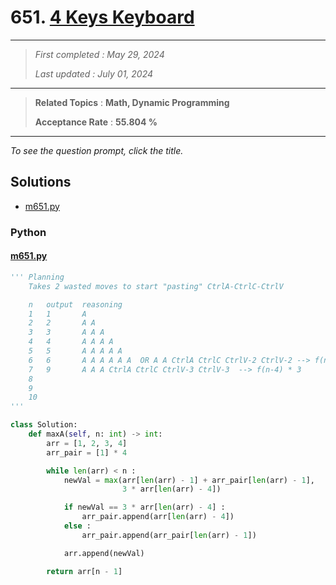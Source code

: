# 651. [4 Keys Keyboard](<https://leetcode.com/problems/4-keys-keyboard>)

------

> *First completed : May 29, 2024*
>
> *Last updated : July 01, 2024*


------

> **Related Topics** : **Math, Dynamic Programming**
>
> **Acceptance Rate** : **55.804 %**


------

*To see the question prompt, click the title.*

## Solutions

- [m651.py](<../my-submissions/m651.py>)
### Python
#### [m651.py](<../my-submissions/m651.py>)
```Python
''' Planning
    Takes 2 wasted moves to start "pasting" CtrlA-CtrlC-CtrlV

    n   output  reasoning
    1   1       A
    2   2       A A
    3   3       A A A
    4   4       A A A A
    5   5       A A A A A
    6   6       A A A A A A  OR A A CtrlA CtrlC CtrlV-2 CtrlV-2 --> f(n-4) * 3 vs f(n-1) + previousAdder
    7   9       A A A CtrlA CtrlC CtrlV-3 CtrlV-3  --> f(n-4) * 3
    8       
    9   
    10  
'''

class Solution:
    def maxA(self, n: int) -> int:
        arr = [1, 2, 3, 4]
        arr_pair = [1] * 4

        while len(arr) < n :
            newVal = max(arr[len(arr) - 1] + arr_pair[len(arr) - 1],
                         3 * arr[len(arr) - 4])

            if newVal == 3 * arr[len(arr) - 4] :
                arr_pair.append(arr[len(arr) - 4])
            else :
                arr_pair.append(arr_pair[len(arr) - 1])

            arr.append(newVal)

        return arr[n - 1]
```

